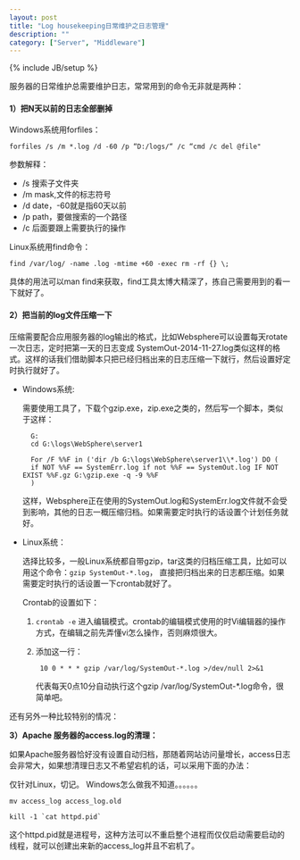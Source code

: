 ```yaml
---
layout: post
title: "Log housekeeping日常维护之日志管理"
description: ""
category: ["Server", "Middleware"]
---
```

{% include JB/setup %}

服务器的日常维护总需要维护日志，常常用到的命令无非就是两种：

#### 1）把N天以前的日志全部删掉

Windows系统用forfiles：

	forfiles /s /m *.log /d -60 /p “D:/logs/“ /c “cmd /c del @file"

参数解释：

  * /s 搜索子文件夹
  * /m mask,文件的标志符号
  * /d date，-60就是指60天以前
  * /p path，要做搜索的一个路径
  * /c 后面要跟上需要执行的操作 

  
<!-- more -->

Linux系统用find命令：

	find /var/log/ -name .log -mtime +60 -exec rm -rf {} \;

具体的用法可以man find来获取，find工具太博大精深了，拣自己需要用到的看一下就好了。


#### 2）把当前的log文件压缩一下

压缩需要配合应用服务器的log输出的格式，比如Websphere可以设置每天rotate一次日志，定时把第一天的日志变成 SystemOut-2014-11-27.log类似这样的格式。这样的话我们借助脚本只把已经归档出来的日志压缩一下就行，然后设置好定时执行就好了。

- Windows系统:

	需要使用工具了，下载个gzip.exe，zip.exe之类的，然后写一个脚本，类似于这样：

		G:
		cd G:\logs\WebSphere\server1

		For /F %%F in ('dir /b G:\logs\WebSphere\server1\\*.log') DO (
		if NOT %%F == SystemErr.log if not %%F == SystemOut.log IF NOT EXIST %%F.gz G:\gzip.exe -q -9 %%F
		)

	这样，Websphere正在使用的SystemOut.log和SystemErr.log文件就不会受到影响，其他的日志一概压缩归档。如果需要定时执行的话设置个计划任务就好。

- Linux系统：

	选择比较多，一般Linux系统都自带gzip，tar这类的归档压缩工具，比如可以用这个命令：`gzip SystemOut-*.log`， 直接把归档出来的日志都压缩。如果需要定时执行的话设置一下crontab就好了。

	Crontab的设置如下：

	1. `crontab -e` 进入编辑模式。crontab的编辑模式使用的时Vi编辑器的操作方式，在编辑之前先弄懂vi怎么操作，否则麻烦很大。
	2. 添加这一行：

			10 0 * * * gzip /var/log/SystemOut-*.log >/dev/null 2>&1

		代表每天0点10分自动执行这个gzip /var/log/SystemOut-*.log命令，很简单吧。


还有另外一种比较特别的情况：

**3）Apache 服务器的access.log的清理：**

如果Apache服务器恰好没有设置自动归档，那随着网站访问量增长，access日志会非常大，如果想清理日志又不希望宕机的话，可以采用下面的办法：


仅针对Linux，切记。 Windows怎么做我不知道。。。。。。


	mv access_log access_log.old

	kill -1 `cat httpd.pid`

这个httpd.pid就是进程号，这种方法可以不重启整个进程而仅仅启动需要启动的线程，就可以创建出来新的access_log并且不宕机了。

  


  

